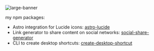 ![large-banner](https://github.com/michelangelo-valderrama/michelangelo-valderrama/assets/135858738/068a1067-7be7-4f47-bd40-950b7683662b)

my npm packages:
 - Astro integration for Lucide icons: [astro-lucide](www.npmjs.com/package/astro-lucide)
 - Link generator to share content on social networks: [social-share-generator](www.npmjs.com/package/social-share-generator)
 - CLI to create desktop shortcuts: [create-desktop-shortcut](www.npmjs.com/package/create-desktop-shortcut)
